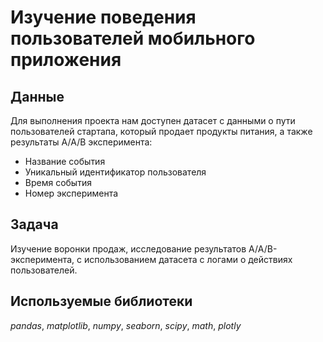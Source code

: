# Изучение поведения пользователей мобильного приложения
## Данные
Для выполнения проекта нам доступен датасет с данными о пути пользователей стартапа, который продает продукты питания, а также результаты А/А/В эксперимента:
- Название события
- Уникальный идентификатор пользователя
- Время события
- Номер эксперимента
## Задача
Изучение воронки продаж, исследование результатов A/A/B-эксперимента, с использованием датасета с логами о действиях пользователей.
## Используемые библиотеки
*pandas*, *matplotlib*, *numpy*, *seaborn*, *scipy*, *math*, *plotly*
